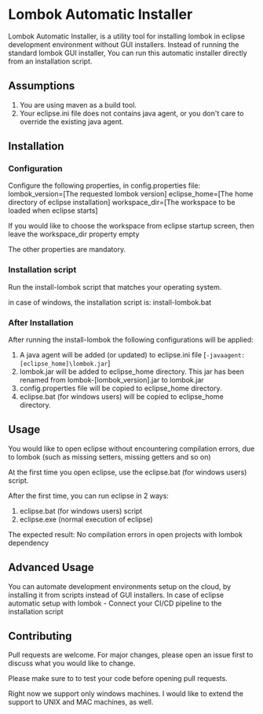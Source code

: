 # Lombok Automatic Installer
Lombok Automatic Installer, is a utility tool for installing lombok in eclipse development environment without GUI installers. Instead of running the standard lombok GUI installer, You can run this automatic installer directly from an installation script. 

## Assumptions
1. You are using maven as a build tool.
2. Your eclipse.ini file does not contains java agent, or you don't care to override the existing java agent.

## Installation

### Configuration
Configure the following properties, in config.properties file:
lombok_version=[The requested lombok version]
eclipse_home=[The home directory of eclipse installation]
workspace_dir=[The workspace to be loaded when eclipse starts]

If you would like to choose the workspace from eclipse startup screen,
then leave the workspace_dir property empty

The other properties are mandatory.

### Installation script

Run the install-lombok script that matches your operating system.

in case of windows, the installation script is: install-lombok.bat

### After Installation

After running the install-lombok the following configurations will be applied:
1. A java agent will be added (or updated) to eclipse.ini file
[```-javaagent:[eclipse_home]\lombok.jar```]
2. lombok.jar will be added to eclipse_home directory. This jar has been renamed from lombok-[lombok_version].jar to lombok.jar
3. config.properties file will be copied to eclipse_home directory.
4. eclipse.bat (for windows users) will be copied to eclipse_home directory.



## Usage

You would like to open eclipse without encountering compilation errors, due to lombok (such as missing setters, missing getters and so on)

At the first time you open eclipse, use the eclipse.bat (for windows users) script.

After the first time, you can run eclipse in 2 ways:
1. eclipse.bat (for windows users) script
2. eclipse.exe (normal execution of eclipse)

The expected result:
No compilation errors in open projects with lombok dependency

## Advanced Usage

You can automate development environments setup on the cloud, by installing it from scripts instead of GUI installers. In case of eclipse automatic setup with lombok - Connect your CI/CD pipeline to the installation script 

## Contributing
Pull requests are welcome. For major changes, please open an issue first to discuss what you would like to change.

Please make sure to to test your code before opening pull requests.

Right now we support only windows machines. I would like to extend the support to UNIX and MAC machines, as well.
